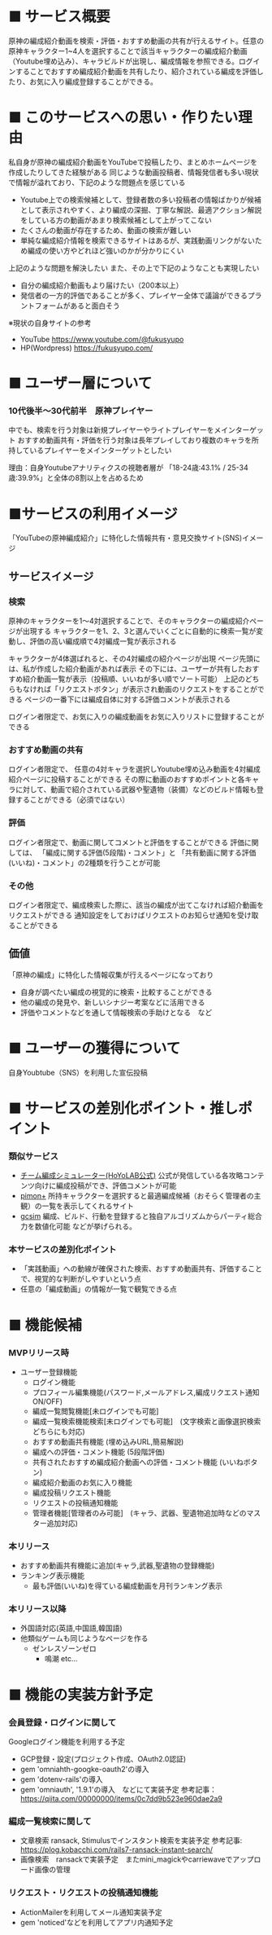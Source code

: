 # ■ サービス概要
原神の編成紹介動画を検索・評価・おすすめ動画の共有が行えるサイト。任意の原神キャラクター1~4人を選択することで該当キャラクターの編成紹介動画（Youtube埋め込み）、キャラビルドが出現し、編成情報を参照できる。ログインすることでおすすめ編成紹介動画を共有したり、紹介されている編成を評価したり、お気に入り編成登録することができる。

# ■ このサービスへの思い・作りたい理由
私自身が原神の編成紹介動画をYouTubeで投稿したり、まとめホームページを作成したりしてきた経験がある
同じような動画投稿者、情報発信者も多い現状で情報が溢れており、下記のような問題点を感じている

- Youtube上での検索候補として、登録者数の多い投稿者の情報ばかりが候補として表示されやすく、より編成の深掘、丁寧な解説、最適アクション解説をしている方の動画があまり検索候補として上がってこない
- たくさんの動画が存在するため、動画の検索が難しい
- 単純な編成紹介情報を検索できるサイトはあるが、実践動画リンクがないため編成の使い方やどれほど強いのかが分かりにくい

上記のような問題を解決したい
また、その上で下記のようなことも実現したい

- 自分の編成紹介動画もより届けたい（200本以上）
- 発信者の一方的評価であることが多く、プレイヤー全体で議論ができるプラントフォームがあると面白そう

※現状の自身サイトの参考
- YouTube https://www.youtube.com/@fukusyupo
- HP(Wordpress) https://fukusyupo.com/

# ■ ユーザー層について
### 10代後半〜30代前半　原神プレイヤー
中でも、検索を行う対象は新規プレイヤーやライトプレイヤーをメインターゲット
おすすめ動画共有・評価を行う対象は長年プレイしており複数のキャラを所持しているプレイヤーをメインターゲットとしたい

理由：自身Youtubeアナリティクスの視聴者層が 「18-24歳:43.1% / 25-34歳:39.9%」と全体の8割以上を占めるため

# ■サービスの利用イメージ

「YouTubeの原神編成紹介」に特化した情報共有・意見交換サイト(SNS)イメージ

## サービスイメージ
### 検索
原神のキャラクターを1〜4対選択することで、そのキャラクターの編成紹介ページが出現する
キャラクターを1、2、3と選んでいくごとに自動的に検索一覧が変動し、評価の高い編成順で4対編成一覧が表示される

キャラクターが4体選ばれると、その4対編成の紹介ページが出現
ページ先頭には、私が作成した紹介動画があれば表示
その下には、ユーザーが共有したおすすめ紹介動画一覧が表示（投稿順、いいねが多い順でソート可能）
上記のどちらもなければ「リクエストボタン」が表示され動画のリクエストをすることができる
ページの一番下には編成自体に対する評価コメントが表示される

ログイン者限定で、お気に入りの編成動画をお気に入りリストに登録することができる

### おすすめ動画の共有
ログイン者限定で、
任意の4対キャラを選択しYoutube埋め込み動画を4対編成紹介ページに投稿することができる
その際に動画のおすすめポイントと各キャラに対して、動画で紹介されている武器や聖遺物（装備）などのビルド情報も登録することができる（必須ではない）

### 評価
ログイン者限定で、動画に関してコメントと評価をすることができる
評価に関しては、
「編成に関する評価(5段階)・コメント」と
「共有動画に関する評価(いいね)・コメント」の2種類を行うことが可能

### その他
ログイン者限定で、編成検索した際に、該当の編成が出てこなければ紹介動画をリクエストができる
通知設定をしておけばリクエストのお知らせ通知を受け取ることができる

## 価値
「原神の編成」に特化した情報収集が行えるページになっており
- 自身が調べたい編成の視覚的に検索・比較することができる
- 他の編成の発見や、新しいシナジー考案などに活用できる
- 評価やコメントなどを通して情報検索の手助けとなる　など

# ■ ユーザーの獲得について
自身Youbtube（SNS）を利用した宣伝投稿

# ■ サービスの差別化ポイント・推しポイント

### 類似サービス
- [チーム編成シミュレーター(HoYoLAB公式)](https://act.hoyolab.com/ys/event/bbs-lineup-ys-sea/index.html?bbs_presentation_style=fullscreen&utm_source=hoyolab&utm_medium=tools&lang=ja-jp&bbs_theme=light&bbs_theme_device=1#/pc/home)
  公式が発信している各攻略コンテンツ向けに編成投稿ができ、評価コメントが可能
- [pimon+](https//paimon.plus/ja/team-builder/)
  所持キャラクターを選択すると最適編成候補（おそらく管理者の主観）の一覧を表示してくれるサイト
- [gcsim](https://gcsim.app/)
  編成、ビルド、行動を登録すると独自アルゴリズムからパーティ総合力を数値化可能
などが挙げられる。

### 本サービスの差別化ポイント
- 「実践動画」への動線が確保された検索、おすすめ動画共有、評価することで、視覚的な判断がしやすいという点
- 任意の「編成動画」の情報が一覧で観覧できる点

# ■ 機能候補

### MVPリリース時
  - ユーザー登録機能
	- ログイン機能
	- プロフィール編集機能(パスワード,メールアドレス,編成リクエスト通知ON/OFF)
	- 編成一覧閲覧機能[未ログインでも可能]
	- 編成一覧検索機能検索[未ログインでも可能]　(文字検索と画像選択検索どちらにも対応)
	- おすすめ動画共有機能 (埋め込みURL,簡易解説)
	- 編成への評価・コメント機能 (5段階評価)
	- 共有されたおすすめ編成紹介動画への評価・コメント機能 (いいねボタン)
	- 編成紹介動画のお気に入り機能
	- 編成投稿リクエスト機能
	- リクエストの投稿通知機能
	- 管理者機能[管理者のみ可能]　(キャラ、武器、聖遺物追加時などのマスター追加対応)

### 本リリース
- おすすめ動画共有機能に追加(キャラ,武器,聖遺物の登録機能)
- ランキング表示機能
  - 最も評価(いいね)を得ている編成動画を月刊ランキング表示

### 本リリース以降
- 外国語対応(英語,中国語,韓国語)
- 他類似ゲームも同じようなページを作る
  - ゼンレスゾーンゼロ
	- 鳴潮 etc...

# ■ 機能の実装方針予定

### 会員登録・ログインに関して
Googleログイン機能を利用する予定
- GCP登録・設定(プロジェクト作成、OAuth2.0認証)
- gem 'omniahth-googke-oauth2'の導入
- gem 'dotenv-rails'の導入
- gem 'omniauth', '1.9.1'の導入　などにて実装予定
参考記事：　https://qiita.com/00000000/items/0c7dd9b523e960dae2a9

### 編成一覧検索に関して
- 文章検索 ransack, Stimulusでインスタント検索を実装予定
参考記事: https://plog.kobacchi.com/rails7-ransack-instant-search/
- 画像検索　ransackで実装予定　またmini_magickやcarriewaveでアップロード画像の管理

### リクエスト・リクエストの投稿通知機能
- ActionMailerを利用してメール通知実装予定
- gem 'noticed'などを利用してアプリ内通知予定
